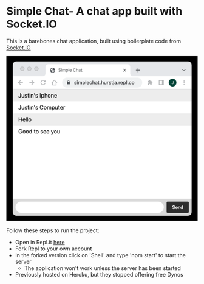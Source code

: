 # Simple Chat- A chat app built with Socket.IO

This is a barebones chat application, built using boilerplate code from [Socket.IO](http://socket.io/get-started/chat/)

  ![](Screenshot.png)




Follow these steps to run the project:
  - Open in Repl.it [here](https://replit.com/@hurstja/simplechat#index.js)
  - Fork Repl to your own account
  - In the forked version click on 'Shell' and type 'npm start' to start the server
    - The application won't work unless the server has been started
  - Previously hosted on Heroku, but they stopped offering free Dynos
